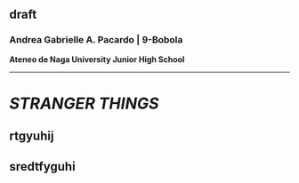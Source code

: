 ## draft

### **Andrea Gabrielle A. Pacardo | 9-Bobola**

**Ateneo de Naga University Junior High School**

---

# ***STRANGER THINGS***
## rtgyuhij
## sredtfyguhi

